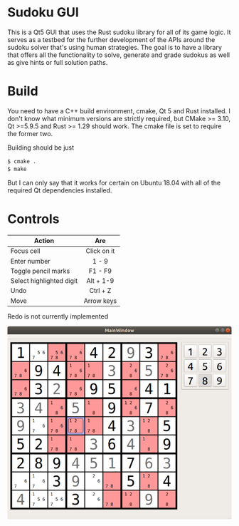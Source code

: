 # Sudoku GUI
This is a Qt5 GUI that uses the Rust sudoku library for all of its game logic. It serves as a testbed for the further development of the APIs around the sudoku solver that's using human strategies. The goal is to have a library that offers all the functionality to solve, generate and grade sudokus as well as give hints or full solution paths.

# Build
You need to have a C++ build environment, cmake, Qt 5 and Rust installed.
I don't know what minimum versions are strictly required,
but CMake >= 3.10, Qt >=5.9.5 and Rust >= 1.29 should work.
The cmake file is set to require the former two.

Building should be just
```bash
$ cmake .
$ make
```

But I can only say that it works for certain on Ubuntu 18.04 with all of the required Qt dependencies installed.

# Controls

| Action                   |      Are      |
|--------------------------|:-------------:|
| Focus cell               | Click on it   |
| Enter number             | 1 - 9         |
| Toggle pencil marks      | F1 - F9       |
| Select highlighted digit | Alt + 1-9     |
| Undo                     | Ctrl + Z      |
| Move                     | Arrow keys    |

Redo is not currently implemented

![Example Screenshot](Example.png)
